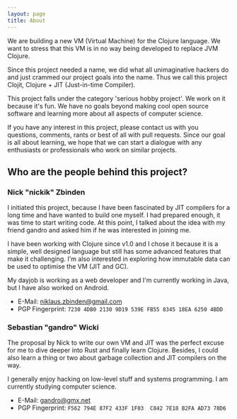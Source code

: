 ```yaml
---
layout: page
title: About
---
```


We are building a new VM (Virtual Machine) for the Clojure language. We want to stress that this VM is in no way being developed to replace JVM Clojure.

Since this project needed a name, we did what all unimaginative hackers do and just crammed our project goals into the name. Thus we call this project Clojit, Clojure + JIT (Just-in-time Compiler).

This project falls under the category 'serious hobby project'. We work on it because it's fun. We have no goals beyond making cool open source software and learning more about all aspects of computer science.

If you have any interest in this project, please contact us with you questions, comments, rants or best of all with pull requests. Since our goal is all about learning, we hope that we can start a dialogue with any enthusiasts or professionals who work on similar projects.

## Who are the people behind this project?

### Nick "nickik" Zbinden

I initiated this project, because I have been fascinated by JIT compilers for a long time and have wanted to build one myself. I had prepared enough, it was time to start writing code. At this point, I talked about the idea with my friend gandro and asked him if he was interested in joining me.

I have been working with Clojure since v1.0 and I chose it because it is a simple, well designed language but still has some advanced features that make it challenging. I'm also interested in exploring how immutable data can be used to optimise the VM (JIT and GC).

My dayjob is working as a web developer and I'm currently working in Java, but I have also worked on Android.

   - E-Mail: [niklaus.zbinden@gmail.com](mailto:niklaus.zbinden@gmail.com)
   - PGP Fingerprint: `7230 4DB0 2130 9D19 539E FB55 8345 18EA 6250 4BDD`

### Sebastian "gandro" Wicki

The proposal by Nick to write our own VM and JIT was the perfect excuse for me to dive deeper into Rust and finally learn Clojure. Besides, I could also learn a thing or two about garbage collection and JIT compilers on the way.

I generally enjoy hacking on low-level stuff and systems programming. I am currently studying computer science.

   - E-Mail: [gandro@gmx.net](mailto:gandro@gmx.net)
   - PGP Fingerprint: `F562 794E 87F2 433F 1F03  C842 7E18 B2FA AD73 78D6`

